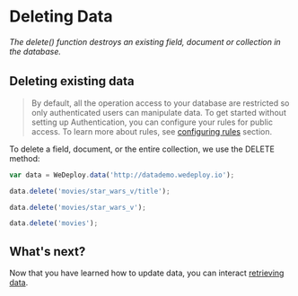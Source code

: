 # Deleting Data

###### The delete() function destroys an existing field, document or collection in the database.

<!-- <article id="updating-existing-data"> -->

## Deleting existing data

> By default, all the operation access to your database are restricted so only authenticated users can manipulate data. To get started without setting up Authentication, you can configure your rules for public access. To learn more about rules, see [configuring rules](/docs/data/configuring-rules.html) section.

To delete a field, document, or the entire collection, we use the DELETE method:

```js
var data = WeDeploy.data('http://datademo.wedeploy.io');

data.delete('movies/star_wars_v/title');

data.delete('movies/star_wars_v');

data.delete('movies');

```

<!-- </article> -->


## What's next?

Now that you have learned how to update data, you can interact [retrieving data](/docs/data/js/retrieving-data.html).
